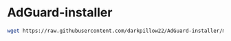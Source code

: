 # AdGuard-installer

```bash
wget https://raw.githubusercontent.com/darkpillow22/AdGuard-installer/main/install.sh; sudo bash install.sh
```
